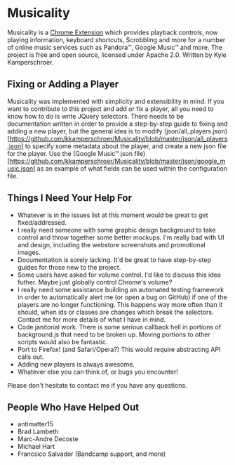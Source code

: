 # Musicality

Musicality is a [Chrome Extension](https://chrome.google.com/webstore/detail/fjiolbglibkahkipcdgeepdfdgfkdbee?hl=en-US) which provides playback controls, now playing information, keyboard shortcuts, Scrobbling and more for a number of online music services such as Pandora™, Google Music™ and more. The project is free and open source, licensed under Apache 2.0. Written by Kyle Kamperschroer.

## Fixing or Adding a Player

Musicality was implemented with simplicity and extensibility in mind. If you want to contribute to this project and add or fix a player, all you need to know how to do is write JQuery selectors. There needs to be documentation written in order to provide a step-by-step guide to fixing and adding a new player, but the general idea is to modify (json/all_players.json)[https://github.com/kkamperschroer/Musicality/blob/master/json/all_players.json] to specify some metadata about the player, and create a new json file for the player. Use the (Google Music™ json file)[https://github.com/kkamperschroer/Musicality/blob/master/json/google_music.json] as an example of what fields can be used within the configuration file.

## Things I Need Your Help For

  - Whatever is in the issues list at this moment would be great to get fixed/addressed.
  - I really need someone with some graphic design background to take control and throw together some better mockups. I'm really bad with UI and design, including the webstore screenshots and promotional images.
  - Documentation is sorely lacking. It'd be great to have step-by-step guides for those new to the project.
  - Some users have asked for volume control. I'd like to discuss this idea futher. Maybe just globally control Chrome's volume?
  - I really need some assistance building an automated testing framework in order to automatically alert me (or open a bug on GitHub) if one of the players are no longer functioning. This happens way more often than it should, when ids or classes are changes which break the selectors. Contact me for more details of what I have in mind.
  - Code janitorial work. There is some serious callback hell in portions of background.js that need to be broken up. Moving portions to other scripts would also be fantastic.
  - Port to Firefox! (and Safari/Opera?) This would require abstracting API calls out.
  - Adding new players is always awesome.
  - Whatever else you can think of, or bugs you encounter!

Please don't hesitate to contact me if you have any questions.

## People Who Have Helped Out
  - antimatter15
  - Brad Lambeth
  - Marc-Andre Decoste
  - Michael Hart
  - Francsico Salvador (Bandcamp support, and more)